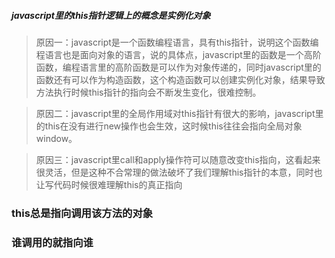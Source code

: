 ##### javascript里的this指针逻辑上的概念是实例化对象
> 原因一：javascript是一个函数编程语言，具有this指针，说明这个函数编程语言也是面向对象的语言，说的具体点，javascript里的函数是一个高阶函数，编程语言里的高阶函数是可以作为对象传递的，同时javascript里的函数还有可以作为构造函数，这个构造函数可以创建实例化对象，结果导致方法执行时候this指针的指向会不断发生变化，很难控制。

> 原因二：javascript里的全局作用域对this指针有很大的影响，javascript里的this在没有进行new操作也会生效，这时候this往往会指向全局对象window。

> 原因三：javascript里call和apply操作符可以随意改变this指向，这看起来很灵活，但是这种不合常理的做法破坏了我们理解this指针的本意，同时也让写代码时候很难理解this的真正指向

### this总是指向调用该方法的对象
### 谁调用的就指向谁